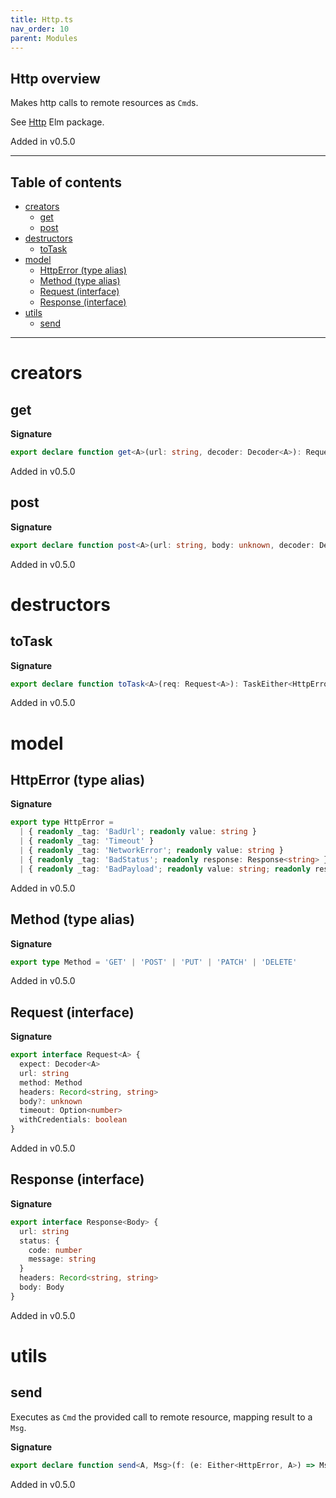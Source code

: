 ```yaml
---
title: Http.ts
nav_order: 10
parent: Modules
---
```


## Http overview

Makes http calls to remote resources as `Cmd`s.

See [Http](https://package.elm-lang.org/packages/elm/http/latest/Http) Elm package.

Added in v0.5.0

---

<h2 class="text-delta">Table of contents</h2>

- [creators](#creators)
  - [get](#get)
  - [post](#post)
- [destructors](#destructors)
  - [toTask](#totask)
- [model](#model)
  - [HttpError (type alias)](#httperror-type-alias)
  - [Method (type alias)](#method-type-alias)
  - [Request (interface)](#request-interface)
  - [Response (interface)](#response-interface)
- [utils](#utils)
  - [send](#send)

---

# creators

## get

**Signature**

```ts
export declare function get<A>(url: string, decoder: Decoder<A>): Request<A>
```

Added in v0.5.0

## post

**Signature**

```ts
export declare function post<A>(url: string, body: unknown, decoder: Decoder<A>): Request<A>
```

Added in v0.5.0

# destructors

## toTask

**Signature**

```ts
export declare function toTask<A>(req: Request<A>): TaskEither<HttpError, A>
```

Added in v0.5.0

# model

## HttpError (type alias)

**Signature**

```ts
export type HttpError =
  | { readonly _tag: 'BadUrl'; readonly value: string }
  | { readonly _tag: 'Timeout' }
  | { readonly _tag: 'NetworkError'; readonly value: string }
  | { readonly _tag: 'BadStatus'; readonly response: Response<string> }
  | { readonly _tag: 'BadPayload'; readonly value: string; readonly response: Response<string> }
```

Added in v0.5.0

## Method (type alias)

**Signature**

```ts
export type Method = 'GET' | 'POST' | 'PUT' | 'PATCH' | 'DELETE'
```

Added in v0.5.0

## Request (interface)

**Signature**

```ts
export interface Request<A> {
  expect: Decoder<A>
  url: string
  method: Method
  headers: Record<string, string>
  body?: unknown
  timeout: Option<number>
  withCredentials: boolean
}
```

Added in v0.5.0

## Response (interface)

**Signature**

```ts
export interface Response<Body> {
  url: string
  status: {
    code: number
    message: string
  }
  headers: Record<string, string>
  body: Body
}
```

Added in v0.5.0

# utils

## send

Executes as `Cmd` the provided call to remote resource, mapping result to a `Msg`.

**Signature**

```ts
export declare function send<A, Msg>(f: (e: Either<HttpError, A>) => Msg): (req: Request<A>) => Cmd<Msg>
```

Added in v0.5.0
